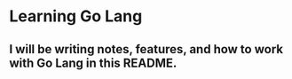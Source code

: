# Learning Go Lang

## I will be writing notes, features, and how to work with Go Lang in this README.